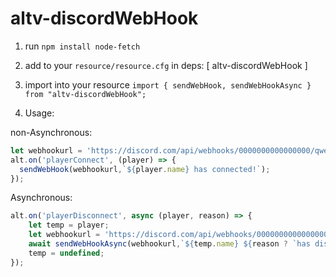 # altv-discordWebHook

1. run `npm install node-fetch`

2. add to your `resource/resource.cfg`
in deps: [ altv-discordWebHook ]

3. import into your resource `import { sendWebHook, sendWebHookAsync } from "altv-discordWebHook";`

4. Usage:

non-Asynchronous: 
```js
let webhookurl = 'https://discord.com/api/webhooks/0000000000000000/qweqwe';
alt.on('playerConnect', (player) => {
  sendWebHook(webhookurl,`${player.name} has connected!`);
});
```

Asynchronous: 
```js
alt.on('playerDisconnect', async (player, reason) => {
    let temp = player;
    let webhookurl = 'https://discord.com/api/webhooks/0000000000000000/qweqwe';
    await sendWebHookAsync(webhookurl,`${temp.name} ${reason ? `has disconnected with reason: ${reason}.` : "has disconnected."}`);
    temp = undefined;
});
```

